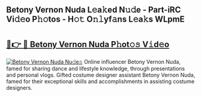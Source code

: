 ## Betony Vernon Nuda L𝚎a𝚔ed N𝚞𝚍e - Part-iRC Vi𝚍𝚎o P𝚑𝚘tos - H𝚘𝚝 O𝚗𝚕yf𝚊ns L𝚎a𝚔s WLpmE

# <h2><a href="http://kf05jv.oniu.top/?m=Betony+Vernon+Nuda">🔗👉 🔴 Betony Vernon Nuda P𝚑ot𝚘𝚜 V𝚒d𝚎o</a></h2>

[![Betony Vernon Nuda Nu𝚍e𝚜](https://i.imgur.com/0qMVB7G.gif)](http://kf05jv.oniu.top/?m=Betony+Vernon+Nuda)
Online influencer Betony Vernon Nuda, famed for sharing dance and lifestyle knowledge, through presentations and personal vlogs. Gifted costume designer assistant Betony Vernon Nuda, famed for their exceptional skills and accomplishments in assisting costume designers.  
